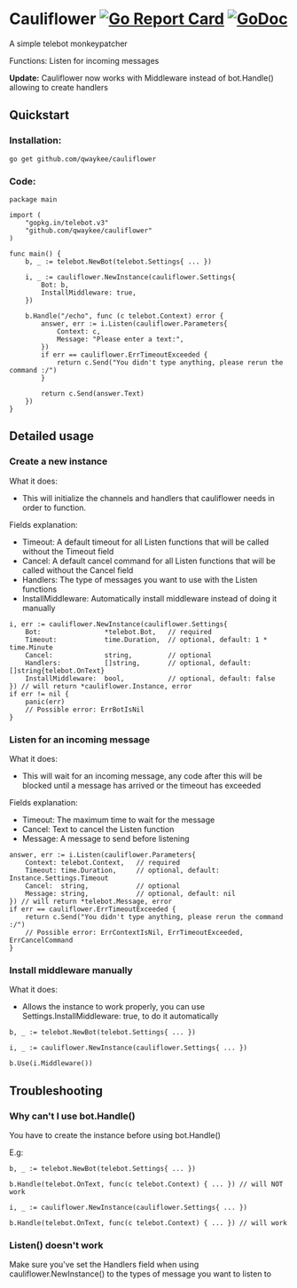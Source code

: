 # Cauliflower [![Go Report Card](https://goreportcard.com/badge/github.com/qwaykee/cauliflower)](https://goreportcard.com/report/github.com/qwaykee/cauliflower) [![GoDoc](https://godoc.org/github.com/qwaykee/cauliflower?status.svg)](https://godoc.org/github.com/qwaykee/cauliflower)

A simple telebot monkeypatcher

Functions: Listen for incoming messages

**Update:** Cauliflower now works with Middleware instead of bot.Handle() allowing to create handlers

## Quickstart

### Installation:

`go get github.com/qwaykee/cauliflower`

### Code:

```golang
package main

import (
	"gopkg.in/telebot.v3"
	"github.com/qwaykee/cauliflower"
)

func main() {
	b, _ := telebot.NewBot(telebot.Settings{ ... })

	i, _ := cauliflower.NewInstance(cauliflower.Settings{
		Bot: b,
		InstallMiddleware: true,
	})

	b.Handle("/echo", func (c telebot.Context) error {
		answer, err := i.Listen(cauliflower.Parameters{
			Context: c,
			Message: "Please enter a text:",
		})
		if err == cauliflower.ErrTimeoutExceeded {
			return c.Send("You didn't type anything, please rerun the command :/")
		}

		return c.Send(answer.Text)
	})
}
```

## Detailed usage

### Create a new instance

What it does:
- This will initialize the channels and handlers that cauliflower needs in order to function.

Fields explanation:
- Timeout: A default timeout for all Listen functions that will be called without the Timeout field
- Cancel: A default cancel command for all Listen functions that will be called without the Cancel field
- Handlers: The type of messages you want to use with the Listen functions
- InstallMiddleware: Automatically install middleware instead of doing it manually

```golang
i, err := cauliflower.NewInstance(cauliflower.Settings{
	Bot: 				*telebot.Bot, 	// required
	Timeout: 			time.Duration, 	// optional, default: 1 * time.Minute
	Cancel: 			string, 		// optional
	Handlers: 			[]string, 		// optional, default: []string{telebot.OnText}
	InstallMiddleware: 	bool,			// optional, default: false
}) // will return *cauliflower.Instance, error
if err != nil {
	panic(err)
	// Possible error: ErrBotIsNil
}
```

### Listen for an incoming message

What it does:
- This will wait for an incoming message, any code after this will be blocked until a message has arrived or the timeout has exceeded

Fields explanation:
- Timeout: The maximum time to wait for the message
- Cancel: Text to cancel the Listen function
- Message: A message to send before listening

```golang
answer, err := i.Listen(cauliflower.Parameters{
	Context: telebot.Context, 	// required
	Timeout: time.Duration,		// optional, default: Instance.Settings.Timeout
	Cancel:  string, 			// optional
	Message: string, 			// optional, default: nil
}) // will return *telebot.Message, error
if err == cauliflower.ErrTimeoutExceeded {
	return c.Send("You didn't type anything, please rerun the command :/")
	// Possible error: ErrContextIsNil, ErrTimeoutExceeded, ErrCancelCommand
}
```

### Install middleware manually

What it does:
- Allows the instance to work properly, you can use Settings.InstallMiddleware: true, to do it automatically

```golang
b, _ := telebot.NewBot(telebot.Settings{ ... })

i, _ := cauliflower.NewInstance(cauliflower.Settings{ ... })

b.Use(i.Middleware())
```

## Troubleshooting

### Why can't I use bot.Handle()

You have to create the instance before using bot.Handle()

E.g:
```golang
b, _ := telebot.NewBot(telebot.Settings{ ... })

b.Handle(telebot.OnText, func(c telebot.Context) { ... }) // will NOT work

i, _ := cauliflower.NewInstance(cauliflower.Settings{ ... })

b.Handle(telebot.OnText, func(c telebot.Context) { ... }) // will work
```

### Listen() doesn't work

Make sure you've set the Handlers field when using cauliflower.NewInstance() to the types of message you want to listen to